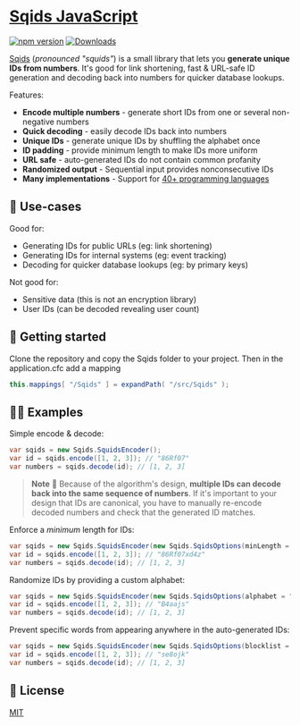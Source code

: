 # [Sqids JavaScript](https://sqids.org/javascript)

[![npm version](https://img.shields.io/npm/v/sqids.svg)](https://www.npmjs.com/package/sqids)
[![Downloads](https://img.shields.io/npm/dm/sqids)](https://www.npmjs.com/package/sqids)

[Sqids](https://sqids.org/javascript) (*pronounced "squids"*) is a small library that lets you **generate unique IDs from numbers**. It's good for link shortening, fast & URL-safe ID generation and decoding back into numbers for quicker database lookups.

Features:

- **Encode multiple numbers** - generate short IDs from one or several non-negative numbers
- **Quick decoding** - easily decode IDs back into numbers
- **Unique IDs** - generate unique IDs by shuffling the alphabet once
- **ID padding** - provide minimum length to make IDs more uniform
- **URL safe** - auto-generated IDs do not contain common profanity
- **Randomized output** - Sequential input provides nonconsecutive IDs
- **Many implementations** - Support for [40+ programming languages](https://sqids.org/)

## 🧰 Use-cases

Good for:

- Generating IDs for public URLs (eg: link shortening)
- Generating IDs for internal systems (eg: event tracking)
- Decoding for quicker database lookups (eg: by primary keys)

Not good for:

- Sensitive data (this is not an encryption library)
- User IDs (can be decoded revealing user count)

## 🚀 Getting started

Clone the repository and copy the Sqids folder to your project. Then in the application.cfc add a mapping
```java
this.mappings[ "/Sqids" ] = expandPath( "/src/Sqids" );
```

## 👩‍💻 Examples

Simple encode & decode:

```java
var sqids = new Sqids.SquidsEncoder();
var id = sqids.encode([1, 2, 3]); // "86Rf07"
var numbers = sqids.decode(id); // [1, 2, 3]
```

> **Note**
> 🚧 Because of the algorithm's design, **multiple IDs can decode back into the same sequence of numbers**. If it's important to your design that IDs are canonical, you have to manually re-encode decoded numbers and check that the generated ID matches.

Enforce a *minimum* length for IDs:

```java
var sqids = new Sqids.SquidsEncoder(new Sqids.SqidsOptions(minLength = 10));
var id = sqids.encode([1, 2, 3]); // "86Rf07xd4z"
var numbers = sqids.decode(id); // [1, 2, 3]
```

Randomize IDs by providing a custom alphabet:

```java
var sqids = new Sqids.SquidsEncoder(new Sqids.SqidsOptions(alphabet = "FxnXM1kBN6cuhsAvjW3Co7l2RePyY8DwaU04Tzt9fHQrqSVKdpimLGIJOgb5ZE"));
var id = sqids.encode([1, 2, 3]); // "B4aajs"
var numbers = sqids.decode(id); // [1, 2, 3]
```

Prevent specific words from appearing anywhere in the auto-generated IDs:

```java
var sqids = new Sqids.SquidsEncoder(new Sqids.SqidsOptions(blocklist = ["86Rf07"]));
var id = sqids.encode([1, 2, 3]); // "se8ojk"
var numbers = sqids.decode(id); // [1, 2, 3]
```

## 📝 License

[MIT](LICENSE)
